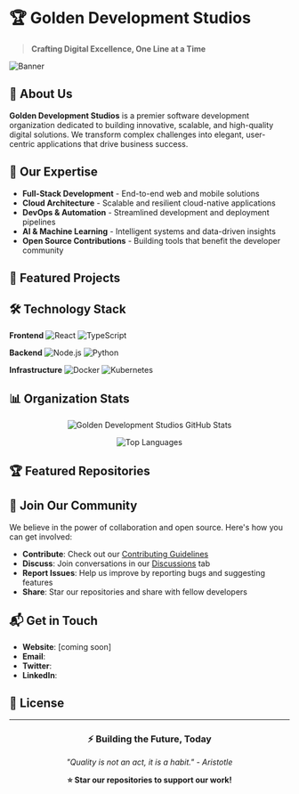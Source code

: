 # 🏆 Golden Development Studios

> **Crafting Digital Excellence, One Line at a Time**

![Banner](https://via.placeholder.com/1200x400/0D1117/FFFFFF?text=Golden+Development+Studios)
*<!-- Replace with your actual banner image -->*

## 🚀 About Us

**Golden Development Studios** is a premier software development organization dedicated to building innovative, scalable, and high-quality digital solutions. We transform complex challenges into elegant, user-centric applications that drive business success.

## 💫 Our Expertise

- **Full-Stack Development** - End-to-end web and mobile solutions
- **Cloud Architecture** - Scalable and resilient cloud-native applications
- **DevOps & Automation** - Streamlined development and deployment pipelines
- **AI & Machine Learning** - Intelligent systems and data-driven insights
- **Open Source Contributions** - Building tools that benefit the developer community

## 🌟 Featured Projects
<!--
### [Project Aurora](https://github.com/Golden-Developments-Studios/aurora)
Enterprise-grade cloud management platform with intelligent resource allocation and automated scaling.

### [Nexus Framework](https://github.com/Golden-Developments-Studios/nexus)
Modern full-stack framework for building scalable web applications with TypeScript and GraphQL.

### [Quantum CLI](https://github.com/Golden-Developments-Studios/quantum-cli)
Developer toolkit for rapid prototyping and deployment with built-in best practices.
-->
## 🛠️ Technology Stack

**Frontend**
![React](https://img.shields.io/badge/React-20232A?style=for-the-badge&logo=react&logoColor=61DAFB)
![TypeScript](https://img.shields.io/badge/TypeScript-007ACC?style=for-the-badge&logo=typescript&logoColor=white)

**Backend**
![Node.js](https://img.shields.io/badge/Node.js-339933?style=for-the-badge&logo=nodedotjs&logoColor=white)
![Python](https://img.shields.io/badge/Python-3776AB?style=for-the-badge&logo=python&logoColor=white)

**Infrastructure**
![Docker](https://img.shields.io/badge/Docker-2496ED?style=for-the-badge&logo=docker&logoColor=white)
![Kubernetes](https://img.shields.io/badge/Kubernetes-326CE5?style=for-the-badge&logo=kubernetes&logoColor=white)

## 📊 Organization Stats

<div align="center">

![Golden Development Studios GitHub Stats](https://github-readme-stats.vercel.app/api?username=Golden-Developments-Studios&show_icons=true&theme=radical&hide_border=true)

![Top Languages](https://github-readme-stats.vercel.app/api/top-langs/?username=Golden-Developments-Studios&layout=compact&theme=radical&hide_border=true)

</div>

## 🏆 Featured Repositories
<!--
<div align="center">

[![Aurora](https://github-readme-stats.vercel.app/api/pin/?username=Golden-Developments-Studios&repo=aurora&theme=radical)](https://github.com/Golden-Developments-Studios/aurora)
[![Nexus Framework](https://github-readme-stats.vercel.app/api/pin/?username=Golden-Developments-Studios&repo=nexus&theme=radical)](https://github.com/Golden-Developments-Studios/nexus)
-->
</div>

## 🤝 Join Our Community

We believe in the power of collaboration and open source. Here's how you can get involved:

- **Contribute**: Check out our [Contributing Guidelines](CONTRIBUTING.md)
- **Discuss**: Join conversations in our [Discussions](https://github.com/orgs/Golden-Developments-Studios/discussions) tab
- **Report Issues**: Help us improve by reporting bugs and suggesting features
- **Share**: Star our repositories and share with fellow developers

## 📬 Get in Touch

- **Website**: [coming soon]<!-- Replace with actual website -->
- **Email**: <!-- contact@goldendevstudios.com --> <!-- Replace with actual email -->
- **Twitter**: <!-- [@GoldenDevStudios](https://twitter.com/GoldenDevStudios)--><!-- Replace with actual handle -->
- **LinkedIn**: <!-- [Golden Development Studios](https://linkedin.com/company/golden-development-studios)--><!-- Replace with actual LinkedIn -->

## 📄 License
<!--
All our open-source projects are released under the [MIT License](LICENSE) unless otherwise specified.
-->
---

<div align="center">

### ⚡ **Building the Future, Today**

*"Quality is not an act, it is a habit." - Aristotle*

**⭐ Star our repositories to support our work!**

</div>

